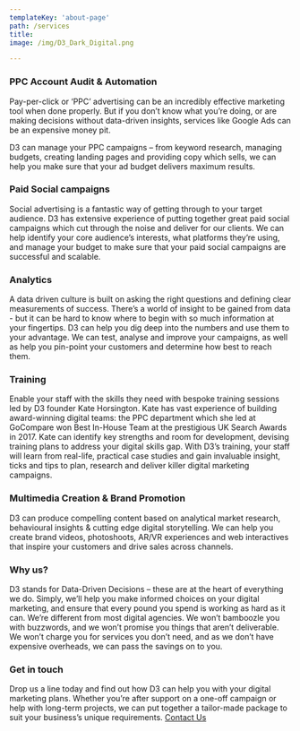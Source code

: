 ```yaml
---
templateKey: 'about-page'
path: /services
title: 
image: /img/D3_Dark_Digital.png

---
```

### PPC Account Audit & Automation

Pay-per-click or ‘PPC’ advertising can be an incredibly effective marketing tool when done properly.
But if you don’t know what you’re doing, or are making decisions without data-driven insights,
services like Google Ads can be an expensive money pit.

D3 can manage your PPC campaigns – from keyword research, managing budgets, creating landing
pages and providing copy which sells, we can help you make sure that your ad budget delivers
maximum results.

### Paid Social campaigns
Social advertising is a fantastic way of getting through to your target audience. D3 has extensive
experience of putting together great paid social campaigns which cut through the noise and deliver
for our clients. We can help identify your core audience’s interests, what platforms they’re using,
and manage your budget to make sure that your paid social campaigns are successful and scalable.

### Analytics
A data driven culture is built on asking the right questions and defining clear measurements of success.
There’s a world of insight to be gained from data - but it can be hard to know where to begin with so
much information at your fingertips. D3 can help you dig deep into the numbers and use them to
your advantage. We can test, analyse and improve your campaigns, as well as help you pin-point
your customers and determine how best to reach them.

### Training
Enable your staff with the skills they need with bespoke training sessions led by D3 founder Kate
Horsington.
Kate has vast experience of building award-winning digital teams: the PPC department which she led
at GoCompare won Best In-House Team at the prestigious UK Search Awards in 2017. Kate can
identify key strengths and room for development, devising training plans to address your digital skills
gap.
With D3’s training, your staff will learn from real-life, practical case studies and gain invaluable
insight, ticks and tips to plan, research and deliver killer digital marketing campaigns. 

### Multimedia Creation & Brand Promotion
 D3 can produce compelling content based on analytical market research, behavioural insights & cutting edge digital storytelling.
 We can help you create brand videos, photoshoots, AR/VR experiences and web interactives that inspire your customers and drive sales across channels.


### Why us?
D3 stands for Data-Driven Decisions – these are at the heart of everything we do. Simply, we’ll help
you make informed choices on your digital marketing, and ensure that every pound you spend is
working as hard as it can.
We’re different from most digital agencies. We won’t bamboozle you with buzzwords, and we won’t
promise you things that aren’t deliverable. We won’t charge you for services you don’t need, and as
we don’t have expensive overheads, we can pass the savings on to you.

### Get in touch
Drop us a line today and find out how D3 can help you with your digital marketing plans. Whether
you’re after support on a one-off campaign or help with long-term projects, we can put together a
tailor-made package to suit your business’s unique requirements. <a href="./contact">Contact Us</a>